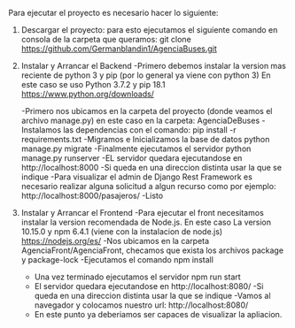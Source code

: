 Para ejecutar el proyecto es necesario hacer lo siguiente:

1) Descargar el proyecto: para esto ejecutamos el siguiente comando en consola de la carpeta que queramos:
    git clone https://github.com/Germanblandin1/AgenciaBuses.git

2) Instalar y Arrancar el Backend
    -Primero debemos instalar la version mas reciente de python 3 y pip (por lo general ya viene con python 3)
        En este caso se uso Python 3.7.2 y pip 18.1 
        https://www.python.org/downloads/

    -Primero nos ubicamos en la carpeta del proyecto (donde veamos el archivo manage.py) en este caso en la carpeta:
        AgenciaDeBuses
    -Instalamos las dependencias con el comando:
        pip install -r requirements.txt
    -Migramos e Inicializamos la base de datos
        python manage.py migrate
    -Finalmente ejecutamos el servidor
        python manage.py runserver
    -EL servidor quedara ejecutandose en 
        http://localhost:8000
    -Si queda en una direccion distinta usar la que se indique
    -Para visualizar el admin de Django Rest Framework es necesario realizar alguna solicitud a algun recurso como por ejemplo:
        http://localhost:8000/pasajeros/
    -Listo

3) Instalar y Arrancar el Frontend
    -Para ejecutar el front necesitamos instalar la version recomendada de Node.js. En este caso
     La version 10.15.0 y npm 6.4.1 (viene con la instalacion de node.js)
        https://nodejs.org/es/
    -Nos ubicamos en la carpeta AgenciaFront/AgenciaFront, checamos que exista los archivos package y package-lock
    -Ejecutamos el comando
        npm install
    - Una vez terminado ejecutamos el servidor
        npm run start
    - El servidor quedara ejecutandose en 
        http://localhost:8080/
    -Si queda en una direccion distinta usar la que se indique
    -Vamos al navegador y colocamos nuestro url:
        http://localhost:8080/
    - En este punto ya deberiamos ser capaces de visualizar la apliacion.


